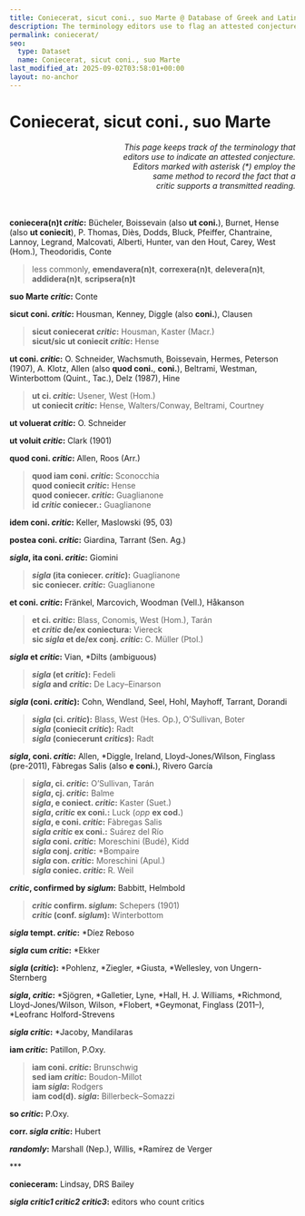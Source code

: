 ```yaml
---
title: Coniecerat, sicut coni., suo Marte @ Database of Greek and Latin Conjectural Emendations Attested in MSS
description: The terminology editors use to flag an attested conjecture
permalink: coniecerat/
seo:
  type: Dataset
  name: Coniecerat, sicut coni., suo Marte
last_modified_at: 2025-09-02T03:58:01+00:00
layout: no-anchor
---
```

# Coniecerat, sicut coni., suo Marte

<p align="right"><em>This page keeps track of the terminology that <br>editors use 
  to indicate an attested conjecture. <br>Editors marked with asterisk (*) employ 
  the<br> same method to record the fact that a <br>critic supports a transmitted 
  reading.</em></p>

&nbsp;  
&nbsp;  
**coniecera(n)t _critic_:** Bücheler, Boissevain (also **ut coni.**), Burnet,
Hense (also **ut coniecit**), P. Thomas, Diès, Dodds, Bluck,  Pfeiffer,
Chantraine, Lannoy, Legrand, Malcovati, Alberti, Hunter, van den Hout, Carey,
West (Hom.), Theodoridis, Conte

> less commonly, **emendavera(n)t**, **correxera(n)t**, **delevera(n)t**,
> **addidera(n)t**, **scripsera(n)t**

**suo Marte _critic_:** Conte

**sicut coni. _critic_:** Housman, Kenney, Diggle (also **coni.**), Clausen

> **sicut coniecerat _critic_:** Housman, Kaster (Macr.) \
**sicut/sic ut coniecit _critic_:** Hense

**ut coni. _critic_:** O. Schneider, Wachsmuth, Boissevain, Hermes, Peterson
(1907), A. Klotz, Allen (also **quod coni.**, **coni.**), Beltrami, Westman,
Winterbottom (Quint., Tac.), Delz (1987), Hine

> **ut ci. _critic_:** Usener, West (Hom.) \
**ut coniecit _critic_:** Hense, Walters/Conway, Beltrami, Courtney

**ut voluerat _critic_:** O. Schneider

**ut voluit _critic_:** Clark (1901)

**quod coni. _critic_:** Allen, Roos (Arr.)

> **quod iam coni. _critic_:** Sconocchia \
**quod coniecit _critic_:** Hense \
**quod coniecer. _critic_:** Guaglianone \
**id _critic_ coniecer.:** Guaglianone

**idem coni. _critic_:** Keller, Maslowski (95, 03)

**postea coni. _critic_:** Giardina, Tarrant (Sen. Ag.)

**_sigla_, ita coni. _critic_:** Giomini

> **_sigla_ (ita coniecer. _critic_):** Guaglianone \
**sic coniecer. _critic_:** Guaglianone

**et coni. _critic_:** Fränkel, Marcovich, Woodman (Vell.), Håkanson

> **et ci. _critic_:** Blass, Conomis, West (Hom.), Tarán \
**et _critic_ de/ex coniectura:** Viereck \
**sic _sigla_ et de/ex conj. _critic_:** C. Müller (Ptol.)

**_sigla_ et _critic_:** Vian, *Dilts (ambiguous)

> **_sigla_ (et _critic_):** Fedeli \
**_sigla_ and _critic_:** De Lacy–Einarson

**_sigla_ (coni. _critic_):** Cohn, Wendland, Seel, Hohl, Mayhoff, Tarrant, 
Dorandi

> **_sigla_ (ci. _critic_):** Blass, West (Hes. Op.), O’Sullivan, Boter \
**_sigla_ (coniecit _critic_):** Radt \
**_sigla_ (coniecerunt _critics_):** Radt

**_sigla_, coni. _critic_:** Allen, *Diggle, Ireland, Lloyd-Jones/Wilson, Finglass 
(pre-2011), Fàbregas Salis (also **e coni.**), Rivero García

> **_sigla_, ci. _critic_:** O’Sullivan, Tarán \
**_sigla_, cj. _critic_:** Balme \
**_sigla_, e coniect. _critic_:** Kaster (Suet.) \
**_sigla_, _critic_ ex coni.:** Luck (_opp_ **ex cod.**) \
**_sigla_, e coni. _critic_:** Fàbregas Salis \
**_sigla_ _critic_ ex coni.:** Suárez del Río \
**_sigla_ coni. _critic_:** Moreschini (Budé), Kidd \
**_sigla_ conj. _critic_:** *Bompaire \
**_sigla_ con. _critic_:** Moreschini (Apul.) \
**_sigla_ coniec. _critic_:** R. Weil

**_critic_, confirmed by _siglum_:** Babbitt, Helmbold

> **_critic_ confirm. _siglum_:** Schepers (1901) \
**_critic_ (conf. _siglum_):** Winterbottom

**_sigla_ tempt. _critic_:** *Díez Reboso

**_sigla_ cum _critic_:** *Ekker

**_sigla_ (_critic_):** *Pohlenz, *Ziegler, *Giusta, *Wellesley, von
Ungern-Sternberg

**_sigla_, _critic_:** *Sjögren, *Galletier, Lyne, *Hall, H. J. Williams,
*Richmond, Lloyd-Jones/Wilson, Wilson, *Flobert, *Geymonat, Finglass (2011–),
*Leofranc Holford-Strevens

**_sigla_ _critic_:** *Jacoby, Mandilaras

**iam _critic_:** Patillon, P.Oxy.

> **iam coni. _critic_:** Brunschwig \
**sed iam _critic_:** Boudon-Millot \
**iam _sigla_:** Rodgers \
**iam cod(d). _sigla_:** Billerbeck–Somazzi

**so _critic_:** P.Oxy.

**corr. _sigla_ _critic_:** Hubert

**_randomly_:** Marshall (Nep.), Willis, *Ramírez de Verger

\***

**conieceram:** Lindsay, DRS Bailey

**_sigla_ _critic1_ _critic2_ _critic3_:** editors who count critics
